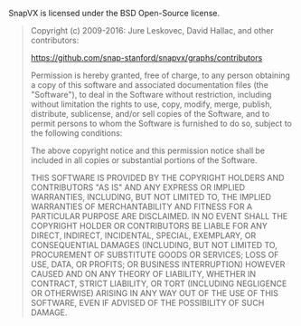 SnapVX is licensed under the BSD Open-Source license.

> Copyright (c) 2009-2016: Jure Leskovec, David Hallac, and other contributors:
>
> https://github.com/snap-stanford/snapvx/graphs/contributors
>
> Permission is hereby granted, free of charge, to any person obtaining
> a copy of this software and associated documentation files (the
> "Software"), to deal in the Software without restriction, including
> without limitation the rights to use, copy, modify, merge, publish,
> distribute, sublicense, and/or sell copies of the Software, and to
> permit persons to whom the Software is furnished to do so, subject to
> the following conditions:
>
> The above copyright notice and this permission notice shall be
> included in all copies or substantial portions of the Software.
>
>THIS SOFTWARE IS PROVIDED BY THE COPYRIGHT HOLDERS AND CONTRIBUTORS "AS IS" AND ANY EXPRESS OR IMPLIED WARRANTIES, INCLUDING, BUT NOT LIMITED TO,
>THE IMPLIED WARRANTIES OF MERCHANTABILITY AND FITNESS FOR A PARTICULAR PURPOSE ARE DISCLAIMED. IN NO EVENT SHALL THE COPYRIGHT HOLDER OR CONTRIBUTORS BE LIABLE FOR ANY DIRECT,
>INDIRECT, INCIDENTAL, SPECIAL, EXEMPLARY, OR CONSEQUENTIAL DAMAGES (INCLUDING, BUT NOT LIMITED TO, PROCUREMENT OF SUBSTITUTE GOODS OR SERVICES; LOSS OF USE, DATA, OR PROFITS;
>OR BUSINESS INTERRUPTION) HOWEVER CAUSED AND ON ANY THEORY OF LIABILITY, WHETHER IN CONTRACT, STRICT LIABILITY, OR TORT (INCLUDING NEGLIGENCE OR OTHERWISE)
>ARISING IN ANY WAY OUT OF THE USE OF THIS SOFTWARE, EVEN IF ADVISED OF THE POSSIBILITY OF SUCH DAMAGE.
